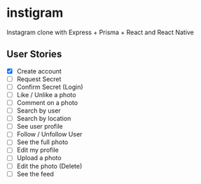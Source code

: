 # instigram
Instagram clone with Express + Prisma + React and React Native


## User Stories

- [x] Create account
- [ ] Request Secret
- [ ] Confirm Secret (Login)
- [ ] Like / Unlike a photo
- [ ] Comment on a photo
- [ ] Search by user
- [ ] Search by location
- [ ] See user profile
- [ ] Follow / Unfollow User
- [ ] See the full photo
- [ ] Edit my profile 
- [ ] Upload a photo 
- [ ] Edit the photo (Delete)
- [ ] See the feed